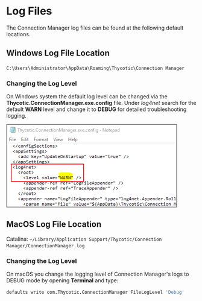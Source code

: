 [title]: # (Log Files)
[tags]: # (user)
[priority]: # (501)

# Log Files

The Connection Manager log files can be found at the following default locations.

## Windows Log File Location

`C:\Users\Administrator\AppData\Roaming\Thycotic\Connection Manager`

### Changing the Log Level

On Windows system the default log level can be changed via the __Thycotic.ConnectionManager.exe.config__ file. Under _log4net_ search for the default __WARN__ level and change it to __DEBUG__ for detailed troubleshooting logging.

![win-debug](images/win-debug.png "Windows Thycotic.ConnectionManager.exe.config file log4net level change")

## MacOS Log File Location

Catalina: `~/Library/Application Support/Thycotic/Connection Manager/ConnectionManager.log`

### Changing the Log Level

On macOS you change the logging level of Connection Manager's logs to DEBUG mode by opening __Terminal__ and type:

```bash
defaults write com.Thycotic.ConnectionManager FileLogLevel 'Debug'
```


